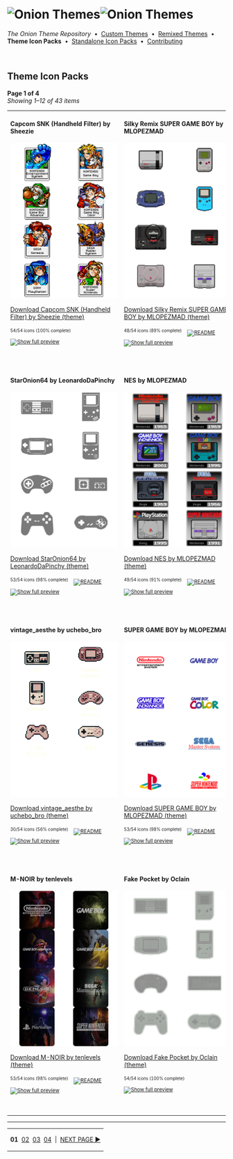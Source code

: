 <p>&nbsp;</p>

# <img alt="Onion Themes" src="https://user-images.githubusercontent.com/44569252/179506709-0db2a8f5-3074-477c-81c4-719f281ddccc.png#gh-dark-mode-only" width="464px"><img alt="Onion Themes" src="https://user-images.githubusercontent.com/44569252/179506712-d5a1a916-7270-4902-aa55-5d93f7ee0f6e.png#gh-light-mode-only" width="464px">

*The Onion Theme Repository* &nbsp;•&nbsp; [Custom&nbsp;Themes](../custom/README.md) &nbsp;•&nbsp; [Remixed&nbsp;Themes](../remixed/README.md) &nbsp;•&nbsp; **Theme&nbsp;Icon&nbsp;Packs** &nbsp;•&nbsp; [Standalone&nbsp;Icon&nbsp;Packs](../icons_standalone/README.md) &nbsp;•&nbsp; [Contributing](../../CONTRIBUTING.md)

<p>&nbsp;</p>


## Theme Icon Packs

**Page 1 of 4**  
*Showing 1–12 of 43 items*
<table align=center><tr>


<td valign="top">

#### Capcom SNK (Handheld Filter) by Sheezie

![Capcom SNK (Handheld Filter) by Sheezie](../../themes/Capcom%20SNK%20%28Handheld%20Filter%29%20by%20Sheezie/icons/preview.png)

[Download Capcom SNK (Handheld Filter) by Sheezie (theme)](https://raw.githubusercontent.com/OnionUI/Themes/main/release/Capcom%20SNK%20%28Handheld%20Filter%29%20by%20Sheezie.zip)

<sub><sup>54/54 icons (100% complete)</sup> &nbsp;&nbsp; <a href="https://onionui.github.io/iconpack_preview.html#Capcom%20SNK%20%28Handheld%20Filter%29%20by%20Sheezie,Capcom%20SNK%20%28Handheld%20Filter%29%20by%20Sheezie:themes/Capcom%20SNK%20%28Handheld%20Filter%29%20by%20Sheezie/icons"><img src="https://user-images.githubusercontent.com/44569252/215106002-fbcf1815-8080-447c-94c2-61f161efb503.png" height="16" title="Show full preview"></a></sub>

&nbsp;&nbsp;&nbsp;&nbsp;&nbsp;&nbsp;&nbsp;&nbsp;&nbsp;&nbsp;&nbsp;&nbsp;&nbsp;&nbsp;&nbsp;&nbsp;&nbsp;&nbsp;&nbsp;&nbsp;&nbsp;&nbsp;&nbsp;&nbsp;&nbsp;&nbsp;&nbsp;&nbsp;&nbsp;&nbsp;&nbsp;&nbsp;&nbsp;&nbsp;&nbsp;&nbsp;&nbsp;&nbsp;&nbsp;&nbsp;&nbsp;&nbsp;&nbsp;&nbsp;&nbsp;&nbsp;&nbsp;&nbsp;&nbsp;&nbsp;&nbsp;&nbsp;&nbsp;&nbsp;&nbsp;&nbsp;&nbsp;&nbsp;&nbsp;&nbsp;&nbsp;&nbsp;&nbsp;&nbsp;&nbsp;&nbsp;<br/></td>


<td valign="top">

#### Silky Remix SUPER GAME BOY by MLOPEZMAD

![Silky Remix SUPER GAME BOY by MLOPEZMAD](../../themes/Silky%20Remix%20SUPER%20GAME%20BOY%20by%20MLOPEZMAD/icons/preview.png)

[Download Silky Remix SUPER GAME BOY by MLOPEZMAD (theme)](https://raw.githubusercontent.com/OnionUI/Themes/main/release/Silky%20Remix%20SUPER%20GAME%20BOY%20by%20MLOPEZMAD.zip)

<sub><sup>48/54 icons (89% complete)</sup> &nbsp;&nbsp; <a href="/themes/Silky%20Remix%20SUPER%20GAME%20BOY%20by%20MLOPEZMAD/icons/readme.md"><img src="https://user-images.githubusercontent.com/44569252/215358455-b6a1348b-8161-40d6-9cc1-cc31720377c4.png" height="16" title="README"></a> &nbsp;&nbsp; <a href="https://onionui.github.io/iconpack_preview.html#Silky%20Remix%20SUPER%20GAME%20BOY%20by%20MLOPEZMAD,Silky%20Remix%20SUPER%20GAME%20BOY%20by%20MLOPEZMAD:themes/Silky%20Remix%20SUPER%20GAME%20BOY%20by%20MLOPEZMAD/icons"><img src="https://user-images.githubusercontent.com/44569252/215106002-fbcf1815-8080-447c-94c2-61f161efb503.png" height="16" title="Show full preview"></a></sub>

&nbsp;&nbsp;&nbsp;&nbsp;&nbsp;&nbsp;&nbsp;&nbsp;&nbsp;&nbsp;&nbsp;&nbsp;&nbsp;&nbsp;&nbsp;&nbsp;&nbsp;&nbsp;&nbsp;&nbsp;&nbsp;&nbsp;&nbsp;&nbsp;&nbsp;&nbsp;&nbsp;&nbsp;&nbsp;&nbsp;&nbsp;&nbsp;&nbsp;&nbsp;&nbsp;&nbsp;&nbsp;&nbsp;&nbsp;&nbsp;&nbsp;&nbsp;&nbsp;&nbsp;&nbsp;&nbsp;&nbsp;&nbsp;&nbsp;&nbsp;&nbsp;&nbsp;&nbsp;&nbsp;&nbsp;&nbsp;&nbsp;&nbsp;&nbsp;&nbsp;&nbsp;&nbsp;&nbsp;&nbsp;&nbsp;&nbsp;<br/></td>


<td valign="top">

#### Mucha Miyoo by LamiaLazuli

![Mucha Miyoo by LamiaLazuli](../../themes/Mucha%20Miyoo%20by%20LamiaLazuli/icons/preview.png)

[Download Mucha Miyoo by LamiaLazuli (theme)](https://raw.githubusercontent.com/OnionUI/Themes/main/release/Mucha%20Miyoo%20by%20LamiaLazuli.zip)

<sub><sup>53/54 icons (98% complete)</sup> &nbsp;&nbsp; <a href="/themes/Mucha%20Miyoo%20by%20LamiaLazuli/readme.md"><img src="https://user-images.githubusercontent.com/44569252/215358455-b6a1348b-8161-40d6-9cc1-cc31720377c4.png" height="16" title="README"></a> &nbsp;&nbsp; <a href="https://onionui.github.io/iconpack_preview.html#Mucha%20Miyoo%20by%20LamiaLazuli,Mucha%20Miyoo%20by%20LamiaLazuli:themes/Mucha%20Miyoo%20by%20LamiaLazuli/icons"><img src="https://user-images.githubusercontent.com/44569252/215106002-fbcf1815-8080-447c-94c2-61f161efb503.png" height="16" title="Show full preview"></a></sub>

&nbsp;&nbsp;&nbsp;&nbsp;&nbsp;&nbsp;&nbsp;&nbsp;&nbsp;&nbsp;&nbsp;&nbsp;&nbsp;&nbsp;&nbsp;&nbsp;&nbsp;&nbsp;&nbsp;&nbsp;&nbsp;&nbsp;&nbsp;&nbsp;&nbsp;&nbsp;&nbsp;&nbsp;&nbsp;&nbsp;&nbsp;&nbsp;&nbsp;&nbsp;&nbsp;&nbsp;&nbsp;&nbsp;&nbsp;&nbsp;&nbsp;&nbsp;&nbsp;&nbsp;&nbsp;&nbsp;&nbsp;&nbsp;&nbsp;&nbsp;&nbsp;&nbsp;&nbsp;&nbsp;&nbsp;&nbsp;&nbsp;&nbsp;&nbsp;&nbsp;&nbsp;&nbsp;&nbsp;&nbsp;&nbsp;&nbsp;<br/></td>

</tr><tr>

<td valign="top">

#### StarOnion64 by LeonardoDaPinchy

![StarOnion64 by LeonardoDaPinchy](../../themes/StarOnion64%20by%20LeonardoDaPinchy/icons/preview.png)

[Download StarOnion64 by LeonardoDaPinchy (theme)](https://raw.githubusercontent.com/OnionUI/Themes/main/release/StarOnion64%20by%20LeonardoDaPinchy.zip)

<sub><sup>53/54 icons (98% complete)</sup> &nbsp;&nbsp; <a href="/themes/StarOnion64%20by%20LeonardoDaPinchy/README.txt"><img src="https://user-images.githubusercontent.com/44569252/215358455-b6a1348b-8161-40d6-9cc1-cc31720377c4.png" height="16" title="README"></a> &nbsp;&nbsp; <a href="https://onionui.github.io/iconpack_preview.html#StarOnion64%20by%20LeonardoDaPinchy,StarOnion64%20by%20LeonardoDaPinchy:themes/StarOnion64%20by%20LeonardoDaPinchy/icons"><img src="https://user-images.githubusercontent.com/44569252/215106002-fbcf1815-8080-447c-94c2-61f161efb503.png" height="16" title="Show full preview"></a></sub>

&nbsp;&nbsp;&nbsp;&nbsp;&nbsp;&nbsp;&nbsp;&nbsp;&nbsp;&nbsp;&nbsp;&nbsp;&nbsp;&nbsp;&nbsp;&nbsp;&nbsp;&nbsp;&nbsp;&nbsp;&nbsp;&nbsp;&nbsp;&nbsp;&nbsp;&nbsp;&nbsp;&nbsp;&nbsp;&nbsp;&nbsp;&nbsp;&nbsp;&nbsp;&nbsp;&nbsp;&nbsp;&nbsp;&nbsp;&nbsp;&nbsp;&nbsp;&nbsp;&nbsp;&nbsp;&nbsp;&nbsp;&nbsp;&nbsp;&nbsp;&nbsp;&nbsp;&nbsp;&nbsp;&nbsp;&nbsp;&nbsp;&nbsp;&nbsp;&nbsp;&nbsp;&nbsp;&nbsp;&nbsp;&nbsp;&nbsp;<br/></td>


<td valign="top">

#### NES by MLOPEZMAD

![NES by MLOPEZMAD](../../themes/NES%20by%20MLOPEZMAD/icons/preview.png)

[Download NES by MLOPEZMAD (theme)](https://raw.githubusercontent.com/OnionUI/Themes/main/release/NES%20by%20MLOPEZMAD.zip)

<sub><sup>49/54 icons (91% complete)</sup> &nbsp;&nbsp; <a href="/themes/NES%20by%20MLOPEZMAD/readme.md"><img src="https://user-images.githubusercontent.com/44569252/215358455-b6a1348b-8161-40d6-9cc1-cc31720377c4.png" height="16" title="README"></a> &nbsp;&nbsp; <a href="https://onionui.github.io/iconpack_preview.html#NES%20by%20MLOPEZMAD,NES%20by%20MLOPEZMAD:themes/NES%20by%20MLOPEZMAD/icons"><img src="https://user-images.githubusercontent.com/44569252/215106002-fbcf1815-8080-447c-94c2-61f161efb503.png" height="16" title="Show full preview"></a></sub>

&nbsp;&nbsp;&nbsp;&nbsp;&nbsp;&nbsp;&nbsp;&nbsp;&nbsp;&nbsp;&nbsp;&nbsp;&nbsp;&nbsp;&nbsp;&nbsp;&nbsp;&nbsp;&nbsp;&nbsp;&nbsp;&nbsp;&nbsp;&nbsp;&nbsp;&nbsp;&nbsp;&nbsp;&nbsp;&nbsp;&nbsp;&nbsp;&nbsp;&nbsp;&nbsp;&nbsp;&nbsp;&nbsp;&nbsp;&nbsp;&nbsp;&nbsp;&nbsp;&nbsp;&nbsp;&nbsp;&nbsp;&nbsp;&nbsp;&nbsp;&nbsp;&nbsp;&nbsp;&nbsp;&nbsp;&nbsp;&nbsp;&nbsp;&nbsp;&nbsp;&nbsp;&nbsp;&nbsp;&nbsp;&nbsp;&nbsp;<br/></td>


<td valign="top">

#### Sonic Origins by Sheezie

![Sonic Origins by Sheezie](../../themes/Sonic%20Origins%20by%20Sheezie/icons/preview.png)

[Download Sonic Origins by Sheezie (theme)](https://raw.githubusercontent.com/OnionUI/Themes/main/release/Sonic%20Origins%20by%20Sheezie.zip)

<sub><sup>54/54 icons (100% complete)</sup> &nbsp;&nbsp; <a href="https://onionui.github.io/iconpack_preview.html#Sonic%20Origins%20by%20Sheezie,Sonic%20Origins%20by%20Sheezie:themes/Sonic%20Origins%20by%20Sheezie/icons"><img src="https://user-images.githubusercontent.com/44569252/215106002-fbcf1815-8080-447c-94c2-61f161efb503.png" height="16" title="Show full preview"></a></sub>

&nbsp;&nbsp;&nbsp;&nbsp;&nbsp;&nbsp;&nbsp;&nbsp;&nbsp;&nbsp;&nbsp;&nbsp;&nbsp;&nbsp;&nbsp;&nbsp;&nbsp;&nbsp;&nbsp;&nbsp;&nbsp;&nbsp;&nbsp;&nbsp;&nbsp;&nbsp;&nbsp;&nbsp;&nbsp;&nbsp;&nbsp;&nbsp;&nbsp;&nbsp;&nbsp;&nbsp;&nbsp;&nbsp;&nbsp;&nbsp;&nbsp;&nbsp;&nbsp;&nbsp;&nbsp;&nbsp;&nbsp;&nbsp;&nbsp;&nbsp;&nbsp;&nbsp;&nbsp;&nbsp;&nbsp;&nbsp;&nbsp;&nbsp;&nbsp;&nbsp;&nbsp;&nbsp;&nbsp;&nbsp;&nbsp;&nbsp;<br/></td>

</tr><tr>

<td valign="top">

#### vintage_aesthe by uchebo_bro

![vintage_aesthe by uchebo_bro](../../themes/vintage_aesthe%20by%20uchebo_bro/icons/preview.png)

[Download vintage_aesthe by uchebo_bro (theme)](https://raw.githubusercontent.com/OnionUI/Themes/main/release/vintage_aesthe%20by%20uchebo_bro.zip)

<sub><sup>30/54 icons (56% complete)</sup> &nbsp;&nbsp; <a href="/themes/vintage_aesthe%20by%20uchebo_bro/readme.md"><img src="https://user-images.githubusercontent.com/44569252/215358455-b6a1348b-8161-40d6-9cc1-cc31720377c4.png" height="16" title="README"></a> &nbsp;&nbsp; <a href="https://onionui.github.io/iconpack_preview.html#vintage_aesthe%20by%20uchebo_bro,vintage_aesthe%20by%20uchebo_bro:themes/vintage_aesthe%20by%20uchebo_bro/icons"><img src="https://user-images.githubusercontent.com/44569252/215106002-fbcf1815-8080-447c-94c2-61f161efb503.png" height="16" title="Show full preview"></a></sub>

&nbsp;&nbsp;&nbsp;&nbsp;&nbsp;&nbsp;&nbsp;&nbsp;&nbsp;&nbsp;&nbsp;&nbsp;&nbsp;&nbsp;&nbsp;&nbsp;&nbsp;&nbsp;&nbsp;&nbsp;&nbsp;&nbsp;&nbsp;&nbsp;&nbsp;&nbsp;&nbsp;&nbsp;&nbsp;&nbsp;&nbsp;&nbsp;&nbsp;&nbsp;&nbsp;&nbsp;&nbsp;&nbsp;&nbsp;&nbsp;&nbsp;&nbsp;&nbsp;&nbsp;&nbsp;&nbsp;&nbsp;&nbsp;&nbsp;&nbsp;&nbsp;&nbsp;&nbsp;&nbsp;&nbsp;&nbsp;&nbsp;&nbsp;&nbsp;&nbsp;&nbsp;&nbsp;&nbsp;&nbsp;&nbsp;&nbsp;<br/></td>


<td valign="top">

#### SUPER GAME BOY by MLOPEZMAD

![SUPER GAME BOY by MLOPEZMAD](../../themes/SUPER%20GAME%20BOY%20by%20MLOPEZMAD/icons/preview.png)

[Download SUPER GAME BOY by MLOPEZMAD (theme)](https://raw.githubusercontent.com/OnionUI/Themes/main/release/SUPER%20GAME%20BOY%20by%20MLOPEZMAD.zip)

<sub><sup>53/54 icons (98% complete)</sup> &nbsp;&nbsp; <a href="/themes/SUPER%20GAME%20BOY%20by%20MLOPEZMAD/readme.md"><img src="https://user-images.githubusercontent.com/44569252/215358455-b6a1348b-8161-40d6-9cc1-cc31720377c4.png" height="16" title="README"></a> &nbsp;&nbsp; <a href="https://onionui.github.io/iconpack_preview.html#SUPER%20GAME%20BOY%20by%20MLOPEZMAD,SUPER%20GAME%20BOY%20by%20MLOPEZMAD:themes/SUPER%20GAME%20BOY%20by%20MLOPEZMAD/icons"><img src="https://user-images.githubusercontent.com/44569252/215106002-fbcf1815-8080-447c-94c2-61f161efb503.png" height="16" title="Show full preview"></a></sub>

&nbsp;&nbsp;&nbsp;&nbsp;&nbsp;&nbsp;&nbsp;&nbsp;&nbsp;&nbsp;&nbsp;&nbsp;&nbsp;&nbsp;&nbsp;&nbsp;&nbsp;&nbsp;&nbsp;&nbsp;&nbsp;&nbsp;&nbsp;&nbsp;&nbsp;&nbsp;&nbsp;&nbsp;&nbsp;&nbsp;&nbsp;&nbsp;&nbsp;&nbsp;&nbsp;&nbsp;&nbsp;&nbsp;&nbsp;&nbsp;&nbsp;&nbsp;&nbsp;&nbsp;&nbsp;&nbsp;&nbsp;&nbsp;&nbsp;&nbsp;&nbsp;&nbsp;&nbsp;&nbsp;&nbsp;&nbsp;&nbsp;&nbsp;&nbsp;&nbsp;&nbsp;&nbsp;&nbsp;&nbsp;&nbsp;&nbsp;<br/></td>


<td valign="top">

#### PIXELPUNK by anthr_alxndr

![PIXELPUNK by anthr_alxndr](../../themes/PIXELPUNK%20by%20anthr_alxndr/icons/preview.png)

[Download PIXELPUNK by anthr_alxndr (theme)](https://raw.githubusercontent.com/OnionUI/Themes/main/release/PIXELPUNK%20by%20anthr_alxndr.zip)

<sub><sup>54/54 icons (100% complete)</sup> &nbsp;&nbsp; <a href="/themes/PIXELPUNK%20by%20anthr_alxndr/readme.md"><img src="https://user-images.githubusercontent.com/44569252/215358455-b6a1348b-8161-40d6-9cc1-cc31720377c4.png" height="16" title="README"></a> &nbsp;&nbsp; <a href="https://onionui.github.io/iconpack_preview.html#PIXELPUNK%20by%20anthr_alxndr,PIXELPUNK%20by%20anthr_alxndr:themes/PIXELPUNK%20by%20anthr_alxndr/icons"><img src="https://user-images.githubusercontent.com/44569252/215106002-fbcf1815-8080-447c-94c2-61f161efb503.png" height="16" title="Show full preview"></a></sub>

&nbsp;&nbsp;&nbsp;&nbsp;&nbsp;&nbsp;&nbsp;&nbsp;&nbsp;&nbsp;&nbsp;&nbsp;&nbsp;&nbsp;&nbsp;&nbsp;&nbsp;&nbsp;&nbsp;&nbsp;&nbsp;&nbsp;&nbsp;&nbsp;&nbsp;&nbsp;&nbsp;&nbsp;&nbsp;&nbsp;&nbsp;&nbsp;&nbsp;&nbsp;&nbsp;&nbsp;&nbsp;&nbsp;&nbsp;&nbsp;&nbsp;&nbsp;&nbsp;&nbsp;&nbsp;&nbsp;&nbsp;&nbsp;&nbsp;&nbsp;&nbsp;&nbsp;&nbsp;&nbsp;&nbsp;&nbsp;&nbsp;&nbsp;&nbsp;&nbsp;&nbsp;&nbsp;&nbsp;&nbsp;&nbsp;&nbsp;<br/></td>

</tr><tr>

<td valign="top">

#### M-NOIR by tenlevels

![M-NOIR by tenlevels](../../themes/M-NOIR%20by%20tenlevels/icons/preview.png)

[Download M-NOIR by tenlevels (theme)](https://raw.githubusercontent.com/OnionUI/Themes/main/release/M-NOIR%20by%20tenlevels.zip)

<sub><sup>53/54 icons (98% complete)</sup> &nbsp;&nbsp; <a href="/themes/M-NOIR%20by%20tenlevels/README.md"><img src="https://user-images.githubusercontent.com/44569252/215358455-b6a1348b-8161-40d6-9cc1-cc31720377c4.png" height="16" title="README"></a> &nbsp;&nbsp; <a href="https://onionui.github.io/iconpack_preview.html#M-NOIR%20by%20tenlevels,M-NOIR%20by%20tenlevels:themes/M-NOIR%20by%20tenlevels/icons"><img src="https://user-images.githubusercontent.com/44569252/215106002-fbcf1815-8080-447c-94c2-61f161efb503.png" height="16" title="Show full preview"></a></sub>

&nbsp;&nbsp;&nbsp;&nbsp;&nbsp;&nbsp;&nbsp;&nbsp;&nbsp;&nbsp;&nbsp;&nbsp;&nbsp;&nbsp;&nbsp;&nbsp;&nbsp;&nbsp;&nbsp;&nbsp;&nbsp;&nbsp;&nbsp;&nbsp;&nbsp;&nbsp;&nbsp;&nbsp;&nbsp;&nbsp;&nbsp;&nbsp;&nbsp;&nbsp;&nbsp;&nbsp;&nbsp;&nbsp;&nbsp;&nbsp;&nbsp;&nbsp;&nbsp;&nbsp;&nbsp;&nbsp;&nbsp;&nbsp;&nbsp;&nbsp;&nbsp;&nbsp;&nbsp;&nbsp;&nbsp;&nbsp;&nbsp;&nbsp;&nbsp;&nbsp;&nbsp;&nbsp;&nbsp;&nbsp;&nbsp;&nbsp;<br/></td>


<td valign="top">

#### Fake Pocket by Oclain

![Fake Pocket by Oclain](../../themes/Fake%20Pocket%20by%20Oclain/icons/preview.png)

[Download Fake Pocket by Oclain (theme)](https://raw.githubusercontent.com/OnionUI/Themes/main/release/Fake%20Pocket%20by%20Oclain.zip)

<sub><sup>54/54 icons (100% complete)</sup> &nbsp;&nbsp; <a href="https://onionui.github.io/iconpack_preview.html#Fake%20Pocket%20by%20Oclain,Fake%20Pocket%20by%20Oclain:themes/Fake%20Pocket%20by%20Oclain/icons"><img src="https://user-images.githubusercontent.com/44569252/215106002-fbcf1815-8080-447c-94c2-61f161efb503.png" height="16" title="Show full preview"></a></sub>

&nbsp;&nbsp;&nbsp;&nbsp;&nbsp;&nbsp;&nbsp;&nbsp;&nbsp;&nbsp;&nbsp;&nbsp;&nbsp;&nbsp;&nbsp;&nbsp;&nbsp;&nbsp;&nbsp;&nbsp;&nbsp;&nbsp;&nbsp;&nbsp;&nbsp;&nbsp;&nbsp;&nbsp;&nbsp;&nbsp;&nbsp;&nbsp;&nbsp;&nbsp;&nbsp;&nbsp;&nbsp;&nbsp;&nbsp;&nbsp;&nbsp;&nbsp;&nbsp;&nbsp;&nbsp;&nbsp;&nbsp;&nbsp;&nbsp;&nbsp;&nbsp;&nbsp;&nbsp;&nbsp;&nbsp;&nbsp;&nbsp;&nbsp;&nbsp;&nbsp;&nbsp;&nbsp;&nbsp;&nbsp;&nbsp;&nbsp;<br/></td>


<td valign="top">

#### Neumorphism-Black by bantam

![Neumorphism-Black by bantam](../../themes/Neumorphism%20%283-pack%29%20by%20bantam/Neumorphism-Black%20by%20bantam/icons/preview.png)

[Download Neumorphism (3-pack) by bantam (theme)](https://raw.githubusercontent.com/OnionUI/Themes/main/release/Neumorphism%20%283-pack%29%20by%20bantam.zip)

<sub><sup>53/54 icons (98% complete)</sup> &nbsp;&nbsp; <a href="https://onionui.github.io/iconpack_preview.html#Neumorphism%20%283-pack%29%20by%20bantam,Neumorphism-Black%20by%20bantam:themes/Neumorphism%20%283-pack%29%20by%20bantam/Neumorphism-Black%20by%20bantam/icons"><img src="https://user-images.githubusercontent.com/44569252/215106002-fbcf1815-8080-447c-94c2-61f161efb503.png" height="16" title="Show full preview"></a></sub>

&nbsp;&nbsp;&nbsp;&nbsp;&nbsp;&nbsp;&nbsp;&nbsp;&nbsp;&nbsp;&nbsp;&nbsp;&nbsp;&nbsp;&nbsp;&nbsp;&nbsp;&nbsp;&nbsp;&nbsp;&nbsp;&nbsp;&nbsp;&nbsp;&nbsp;&nbsp;&nbsp;&nbsp;&nbsp;&nbsp;&nbsp;&nbsp;&nbsp;&nbsp;&nbsp;&nbsp;&nbsp;&nbsp;&nbsp;&nbsp;&nbsp;&nbsp;&nbsp;&nbsp;&nbsp;&nbsp;&nbsp;&nbsp;&nbsp;&nbsp;&nbsp;&nbsp;&nbsp;&nbsp;&nbsp;&nbsp;&nbsp;&nbsp;&nbsp;&nbsp;&nbsp;&nbsp;&nbsp;&nbsp;&nbsp;&nbsp;<br/></td>

</tr></table>



---

<table align="center"><tr><td align="center" valign="top">

**01**&nbsp;&nbsp;[02](README.p02.md)&nbsp;&nbsp;[03](README.p03.md)&nbsp;&nbsp;[04](README.p04.md)&nbsp;&nbsp;|&nbsp;&nbsp;[NEXT&nbsp;PAGE&nbsp;▶](README.p02.md)</td></tr></table>